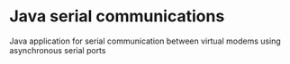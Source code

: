 # Java serial communications
 
Java application for serial communication between virtual modems using asynchronous serial ports
